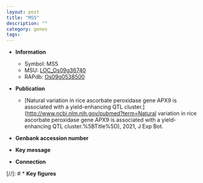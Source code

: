 ```yaml
---
layout: post
title: "MS5"
description: ""
category: genes
tags: 
---
```


* **Information**  
    + Symbol: MS5  
    + MSU: [LOC_Os09g36740](http://rice.uga.edu/cgi-bin/ORF_infopage.cgi?orf=LOC_Os09g36740)  
    + RAPdb: [Os09g0538500](http://rapdb.dna.affrc.go.jp/viewer/gbrowse_details/irgsp1?name=Os09g0538500)  

* **Publication**  
    + [Natural variation in rice ascorbate peroxidase gene APX9 is associated with a yield-enhancing QTL cluster.](http://www.ncbi.nlm.nih.gov/pubmed?term=Natural variation in rice ascorbate peroxidase gene APX9 is associated with a yield-enhancing QTL cluster.%5BTitle%5D), 2021, J Exp Bot.

* **Genbank accession number**  

* **Key message**  

* **Connection**  

[//]: # * **Key figures**  


